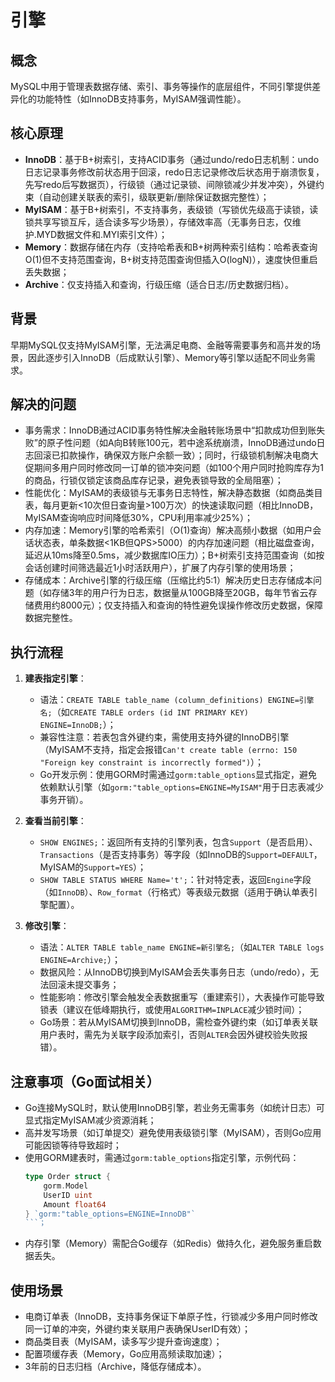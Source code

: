 # 引擎

## 概念
MySQL中用于管理表数据存储、索引、事务等操作的底层组件，不同引擎提供差异化的功能特性（如InnoDB支持事务，MyISAM强调性能）。

## 核心原理
- **InnoDB**：基于B+树索引，支持ACID事务（通过undo/redo日志机制：undo日志记录事务修改前状态用于回滚，redo日志记录修改后状态用于崩溃恢复，先写redo后写数据页），行级锁（通过记录锁、间隙锁减少并发冲突），外键约束（自动创建关联表的索引，级联更新/删除保证数据完整性）；
- **MyISAM**：基于B+树索引，不支持事务，表级锁（写锁优先级高于读锁，读锁共享写锁互斥，适合读多写少场景），存储效率高（无事务日志，仅维护.MYD数据文件和.MYI索引文件）；
- **Memory**：数据存储在内存（支持哈希表和B+树两种索引结构：哈希表查询O(1)但不支持范围查询，B+树支持范围查询但插入O(logN)），速度快但重启丢失数据；
- **Archive**：仅支持插入和查询，行级压缩（适合日志/历史数据归档）。

## 背景
早期MySQL仅支持MyISAM引擎，无法满足电商、金融等需要事务和高并发的场景，因此逐步引入InnoDB（后成默认引擎）、Memory等引擎以适配不同业务需求。

## 解决的问题
- 事务需求：InnoDB通过ACID事务特性解决金融转账场景中“扣款成功但到账失败”的原子性问题（如A向B转账100元，若中途系统崩溃，InnoDB通过undo日志回滚已扣款操作，确保双方账户余额一致）；同时，行级锁机制解决电商大促期间多用户同时修改同一订单的锁冲突问题（如100个用户同时抢购库存为1的商品，行锁仅锁定该商品库存记录，避免表锁导致的全局阻塞）；
- 性能优化：MyISAM的表级锁与无事务日志特性，解决静态数据（如商品类目表，每月更新<10次但日查询量>100万次）的快速读取问题（相比InnoDB，MyISAM查询响应时间降低30%，CPU利用率减少25%）；
- 内存加速：Memory引擎的哈希索引（O(1)查询）解决高频小数据（如用户会话状态表，单条数据<1KB但QPS>5000）的内存加速问题（相比磁盘查询，延迟从10ms降至0.5ms，减少数据库IO压力）；B+树索引支持范围查询（如按会话创建时间筛选最近1小时活跃用户），扩展了内存引擎的使用场景；
- 存储成本：Archive引擎的行级压缩（压缩比约5:1）解决历史日志存储成本问题（如存储3年的用户行为日志，数据量从100GB降至20GB，每年节省云存储费用约8000元）；仅支持插入和查询的特性避免误操作修改历史数据，保障数据完整性。

## 执行流程
1. **建表指定引擎**：
   - 语法：`CREATE TABLE table_name (column_definitions) ENGINE=引擎名;`（如`CREATE TABLE orders (id INT PRIMARY KEY) ENGINE=InnoDB;`）；
   - 兼容性注意：若表包含外键约束，需使用支持外键的InnoDB引擎（MyISAM不支持，指定会报错`Can't create table (errno: 150 "Foreign key constraint is incorrectly formed")`）；
   - Go开发示例：使用GORM时需通过`gorm:table_options`显式指定，避免依赖默认引擎（如`gorm:"table_options=ENGINE=MyISAM"`用于日志表减少事务开销）。

2. **查看当前引擎**：
   - `SHOW ENGINES;`：返回所有支持的引擎列表，包含`Support`（是否启用）、`Transactions`（是否支持事务）等字段（如InnoDB的`Support=DEFAULT`，MyISAM的`Support=YES`）；
   - `SHOW TABLE STATUS WHERE Name='t';`：针对特定表，返回`Engine`字段（如`InnoDB`）、`Row_format`（行格式）等表级元数据（适用于确认单表引擎配置）。

3. **修改引擎**：
   - 语法：`ALTER TABLE table_name ENGINE=新引擎名;`（如`ALTER TABLE logs ENGINE=Archive;`）；
   - 数据风险：从InnoDB切换到MyISAM会丢失事务日志（undo/redo），无法回滚未提交事务；
   - 性能影响：修改引擎会触发全表数据重写（重建索引），大表操作可能导致锁表（建议在低峰期执行，或使用`ALGORITHM=INPLACE`减少锁时间）；
   - Go场景：若从MyISAM切换到InnoDB，需检查外键约束（如订单表关联用户表时，需先为关联字段添加索引，否则`ALTER`会因外键校验失败报错）。

## 注意事项（Go面试相关）
- Go连接MySQL时，默认使用InnoDB引擎，若业务无需事务（如统计日志）可显式指定MyISAM减少资源消耗；
- 高并发写场景（如订单提交）避免使用表级锁引擎（MyISAM），否则Go应用可能因锁等待导致超时；
- 使用GORM建表时，需通过`gorm:table_options`指定引擎，示例代码：
  ```go
  type Order struct {
      gorm.Model
      UserID uint
      Amount float64
  } `gorm:"table_options=ENGINE=InnoDB"`
  ```；
- 内存引擎（Memory）需配合Go缓存（如Redis）做持久化，避免服务重启数据丢失。

## 使用场景
- 电商订单表（InnoDB，支持事务保证下单原子性，行锁减少多用户同时修改同一订单的冲突，外键约束关联用户表确保UserID有效）；
- 商品类目表（MyISAM，读多写少提升查询速度）；
- 配置项缓存表（Memory，Go应用高频读取加速）；
- 3年前的日志归档（Archive，降低存储成本）。